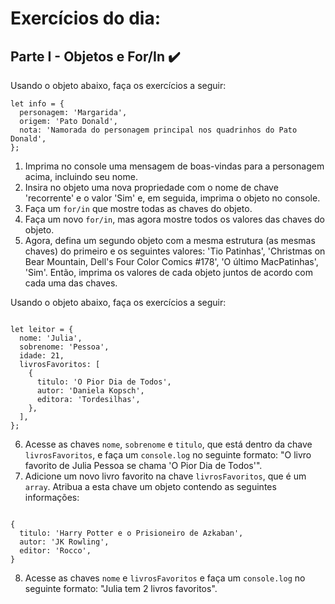 # Exercícios do dia:

## Parte I - Objetos e For/In :heavy_check_mark:

Usando o objeto abaixo, faça os exercícios a seguir:

```
let info = {
  personagem: 'Margarida',
  origem: 'Pato Donald',
  nota: 'Namorada do personagem principal nos quadrinhos do Pato Donald',
};

```

1. Imprima no console uma mensagem de boas-vindas para a personagem acima, incluindo seu nome.
2. Insira no objeto uma nova propriedade com o nome de chave 'recorrente' e o valor 'Sim' e, em seguida, imprima o objeto no console.
3. Faça um `for/in` que mostre todas as chaves do objeto.
4. Faça um novo `for/in`, mas agora mostre todos os valores das chaves do objeto.
5. Agora, defina um segundo objeto com a mesma estrutura (as mesmas chaves) do primeiro e os seguintes valores: 'Tio Patinhas', 'Christmas on Bear Mountain, Dell's Four Color Comics #178', 'O último MacPatinhas', 'Sim'. Então, imprima os valores de cada objeto juntos de acordo com cada uma das chaves.

Usando o objeto abaixo, faça os exercícios a seguir:

```

let leitor = {
  nome: 'Julia',
  sobrenome: 'Pessoa',
  idade: 21,
  livrosFavoritos: [
    {
      titulo: 'O Pior Dia de Todos',
      autor: 'Daniela Kopsch',
      editora: 'Tordesilhas',
    },
  ],
};

```

6. Acesse as chaves `nome`, `sobrenome` e `titulo`, que está dentro da chave `livrosFavoritos`, e faça um `console.log` no seguinte formato: "O livro favorito de Julia Pessoa se chama 'O Pior Dia de Todos'".
7. Adicione um novo livro favorito na chave `livrosFavoritos`, que é um `array`. Atribua a esta chave um objeto contendo as seguintes informações:

```

{
  titulo: 'Harry Potter e o Prisioneiro de Azkaban',
  autor: 'JK Rowling',
  editor: 'Rocco',
}

```

8. Acesse as chaves `nome` e `livrosFavoritos` e faça um `console.log` no seguinte formato: "Julia tem 2 livros favoritos".
